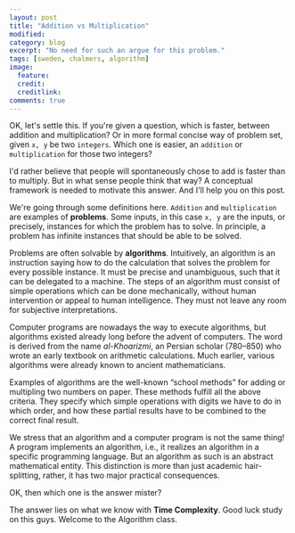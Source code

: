 ```yaml
---
layout: post
title: "Addition vs Multiplication"
modified:
category: blog
excerpt: "No need for such an argue for this problem."
tags: [sweden, chalmers, algorithm]
image:
  feature: 
  credit: 
  creditlink: 
comments: true
---
```


OK, let's settle this. If you're given a question, which is faster, between addition and multiplication? Or in more formal concise way of problem set, given `x, y` be two `integers`. Which one is easier, an `addition` or `multiplication` for those two integers?

I'd rather believe that people will spontaneously chose to add is faster than to multiply. But in what sense people think that way? A conceptual framework is needed to motivate this answer. And I'll help you on this post.

We're going through some definitions here. `Addition` and `multiplication` are examples of **problems**. Some inputs, in this case `x, y` are the inputs, or precisely, instances for which the problem has to solve. In principle, a problem has infinite instances that should be able to be solved.

Problems are often solvable by **algorithms**. Intuitively, an algorithm is an instruction saying how to do the calculation that solves the problem for every possible instance. It must be precise and unambiguous, such that it can be delegated to a machine. The steps of an algorithm must consist of simple operations which can be done mechanically, without human intervention or appeal to human intelligence. They must not leave any room for subjective interpretations.

Computer programs are nowadays the way to execute algorithms, but algorithms existed already long before the advent of computers. The word is derived from the name *al-Khoarizmi*, an Persian scholar (780–850) who wrote an early textbook on arithmetic calculations. Much earlier, various algorithms were already known to ancient mathematicians.

Examples of algorithms are the well-known “school methods” for adding or multipling two numbers on paper. These methods fulfill all the above criteria. They specify which simple operations with digits we have to do in which order, and how these partial results have to be combined to the correct final result.

We stress that an algorithm and a computer program is not the same thing! A program implements an algorithm, i.e., it realizes an algorithm in a specific programming language. But an algorithm as such is an abstract mathematical entity. This distinction is more than just academic hair-splitting, rather, it has two major practical consequences.

OK, then which one is the answer mister?

The answer lies on what we know with **Time Complexity**. Good luck study on this guys. Welcome to the Algorithm class.